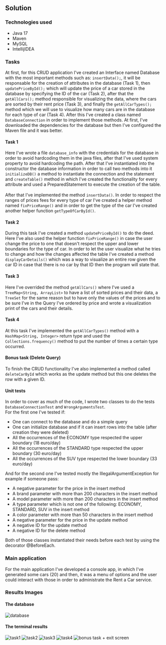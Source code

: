 ## Solution

### Technologies used

* Java 17
* Maven
* MySQL
* IntellijIDEA

### Tasks

At first, for this CRUD application I've created an Interface named Database with the most important methods such as: <code>insertData();</code>, it will be responsable for the creation of attributes in the database (Task 1), then <code>updatePriceById();</code> which will update the price of a car stored in the database by specifying the ID of the car (Task 2), after that the <code>getAllCars();</code> method responsible for visualizing the data, where the cars are sorted by their rent price (Task 3), and finally the <code>getAllCarTypes();</code> method which we will use to visualize how many cars are in the database for each type of car (Task 4). After this I've created a class named <code>DatabaseConnection</code> in order to implement those methods. At first, I've downloaded the dependencies for the database but then I've configured the Maven file and it was better. 

#### Task 1
Here I've wrote a file <code>database_info</code> with the credentials for the database in order to avoid hardcoding them in the java files, after that I've used system property to avoid hardcoding the path. After that I've instantiated into the constructor the database information in order to call two methods into it <code>initializeDB()</code> a method to instantiate the connection and the statement and <code>createTable()</code> method in which I've created the functionality for every attribute and used a PreparedStatement to execute the creation of the table. </br></br>
After that I've implemented the method <code>insertData()</code>. In order to respect the ranges of prices fees for every type of car I've created a helper method named <code>fixPriceRange()</code> and in order to get the type of the car I've created another helper function <code>getTypeOfCarById()</code>.


#### Task 2
During this task I've created a method <code>updatePriceById()</code> to do the deed. Here I've also used the helper function <code>fixPriceRange()</code> in case the user change the price to one that doesn't respect the upper and lower boundaries for the type of car. In order to let the user visualize what he tries to change and how the changes affected the table I've created a method <code>displayCarDetails()</code> which was a way to visualize an entire row given the car ID in case that there is no car by that ID then the program will state that.


#### Task 3
Here I've overrided the method <code>getAllCars()</code> where I've used a <code>TreeMap<String, ArrayList<String>></code> to have a list of sorted prices and their data, a <code>TreeSet<String></code> for the same reason but to have only the values of the prices and to be sure I've in the Query I've ordered by price and wrote a visualization print of the cars and their details.


#### Task 4
At this task I've implemented the <code>getAllCarTypes()</code> method with a <code>HashMap<String, Integer></code> return type and used the <code>Collections.frequency()</code> method to put the number of times a certain type occurred.


#### Bonus task (Delete Query)
To finish the CRUD functionality I've also implemented a method called <code>deleteCarById</code> which works as the update method but this one deletes the row with a given ID.


#### Unit tests
In order to cover as much of the code, I wrote two classes to do the tests <code>DatabaseConnectionTest</code> and <code>WrongArgumentsTest</code>.</br>
For the first one I've tested if:
- One can connect to the database and do a simple query
- One can initialize database and if it can insert rows into the table (after creation they were deleted)
- All the occurrences of the ECONOMY type respected the upper boundary (18 euro/day)
- All the occurrences of the STANDARD type respected the upper boundary (30 euro/day)
- All the occurrences of the SUV type respected the lower boundary (33 euro/day)

And for the second one I've tested mostly the IllegalArgumentException for example if someone pass:
- A negative parameter for the price in the insert method
- A brand parameter with more than 200 characters in the insert method
- A model parameter with more than 200 characters in the insert method
- A type parameter which is not one of the following: ECONOMY, STANDARD, SUV in the insert method
- A color parameter with more than 50 characters in the insert method
- A negative parameter for the price in the update method
- A negative ID for the update method
- A negative ID for the delete method

Both of those classes instantiated their needs before each test by using the decorator @BeforeEach.

### Main application
For the main application I've developed a console app, in which I've generated some cars (20) and then, it was a menu of options and the user could interact with those in order to administrate the Rent a Car service. 


### Results Images

#### The database
![database](https://github.com/brittleru/Rent-a-car-java-app/blob/main/imgs/database.png?raw=true)

#### The terminal results
![task1](https://github.com/brittleru/Rent-a-car-java-app/blob/main/imgs/start.png?raw=true)
![task2](https://github.com/brittleru/Rent-a-car-java-app/blob/main/imgs/start2.png?raw=true)
![task3](https://github.com/brittleru/Rent-a-car-java-app/blob/main/imgs/start3.png?raw=true)
![task4](https://github.com/brittleru/Rent-a-car-java-app/blob/main/imgs/start4.png?raw=true)
![bonus task + exit screen](https://github.com/brittleru/Rent-a-car-java-app/blob/main/imgs/start5.png?raw=true)



